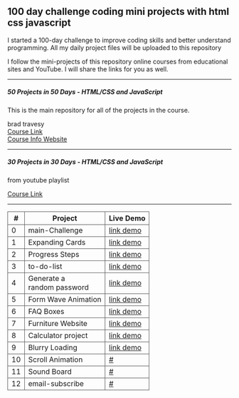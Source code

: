  <h2>100 day challenge coding mini projects with html css javascript</h2>
    <p>
      I started a 100-day challenge to improve coding skills and better
      understand programming. All my daily project files will be uploaded to
      this repository
    </p>
    <p>
      I follow the mini-projects of this repository online courses from
      educational sites and YouTube. I will share the links for you as well.
    </p>
    <hr />
    <h5>50 Projects in 50 Days - HTML/CSS and JavaScript</h5>
    <p>This is the main repository for all of the projects in the course.</p>
    <span>brad travesy</span><br />
    <a
      href="https://www.udemy.com/course/50-projects-50-days/?couponCode=GENAISALE24" target="_blank"
      >Course Link</a
    >
    <br />
    <a href="https://50projects50days.com/">Course Info Website</a>
    <hr />
    <h5>30 Projects in 30 Days - HTML/CSS and JavaScript</h5>
    <p>from youtube playlist</p>
    <a
      href="https://www.youtube.com/playlist?list=PLjwm_8O3suyOgDS_Z8AWbbq3zpCmR-WE9" target="_blank"
      >Course Link</a
    >
    <hr />
    <table>
      <tr>
        <th style="border: 1px solid #555">#</th>
        <th style="border: 1px solid #555">Project</th>
        <th style="border: 1px solid #555">Live Demo</th>
      </tr>
      <tr>
        <td style="border: 1px solid #555">0</td>
        <td style="border: 1px solid #555">main-Challenge</td>
        <td style="border: 1px solid #555">
          <a href="https://my-100-day-chalenge.vercel.app/" target="_blank">link demo</a>
        </td>
      </tr>
      <tr>
        <td style="border: 1px solid #555">1</td>
        <td style="border: 1px solid #555">Expanding Cards</td>
        <td style="border: 1px solid #555">
          <a href="https://imsrdev-expanding-cards.vercel.app/" target="_blank">link demo</a>
        </td>
      </tr>
      <tr>
        <td style="border: 1px solid #555">2</td>
        <td style="border: 1px solid #555">Progress Steps</td>
        <td style="border: 1px solid #555">
          <a href="https://imsrdev-progress-steps.vercel.app/" target="_blank">link demo</a>
        </td>
      </tr>
      <tr>
        <td style="border: 1px solid #555">3</td>
        <td style="border: 1px solid #555">to-do-list</td>
        <td style="border: 1px solid #555">
          <a href="https://imsrdev-to-do-list.vercel.app/" target="_blank">link demo</a>
        </td>
      </tr>
      <tr>
        <td style="border: 1px solid #555">4</td>
        <td style="border: 1px solid #555">
          Generate a <br />
          random password
        </td>
        <td style="border: 1px solid #555">
          <a href="https://imsrdev-i-generate-a-random-password.vercel.app/" target="_blank"
            >link demo</a
          >
        </td>
      </tr>
      <tr>
        <td style="border: 1px solid #555">5</td>
        <td style="border: 1px solid #555">Form Wave Animation</td>
        <td style="border: 1px solid #555">
          <a href="https://imsrdev-form-wave-animation.vercel.app/" target="_blank"
            >link demo</a
          >
        </td>
      </tr>
      <tr>
        <td style="border: 1px solid #555">6</td>
        <td style="border: 1px solid #555">FAQ Boxes</td>
        <td style="border: 1px solid #555">
          <a href="https://imsrdev-faq-boxes.vercel.app/" target="_blank">link demo</a>
        </td>
      </tr>
     <tr>
        <td style="border: 1px solid #555">7</td>
        <td style="border: 1px solid #555">Furniture Website</td>
        <td style="border: 1px solid #555">
          <a href="https://imsrdev-furniture-website.vercel.app/" target="_blank">link demo</a>
        </td>
      </tr>
      <tr>
        <td style="border: 1px solid #555">8</td>
        <td style="border: 1px solid #555">Calculator project</td>
        <td style="border: 1px solid #555">
          <a href="https://imsrdev-calculator-project.vercel.app/" target="_blank">link demo</a>
        </td>
      </tr>
       <tr>
        <td style="border: 1px solid #555">9</td>
        <td style="border: 1px solid #555">Blurry Loading</td>
        <td style="border: 1px solid #555">
          <a href="https://imdrdev-blurry-loading.vercel.app/" target="_blank">link demo</a>
        </td>
      </tr>
      <tr>
        <td style="border: 1px solid #555">10</td>
        <td style="border: 1px solid #555">Scroll Animation</td>
        <td style="border: 1px solid #555">
          <a href="#" target="_blank">#</a>
        </td>
      </tr>
     <tr>
        <td style="border: 1px solid #555">11</td>
        <td style="border: 1px solid #555">Sound Board</td>
        <td style="border: 1px solid #555">
          <a href="#" target="_blank">#</a>
        </td>
      </tr>
       <tr>
        <td style="border: 1px solid #555">12</td>
        <td style="border: 1px solid #555">email-subscribe</td>
        <td style="border: 1px solid #555">
          <a href="#" target="_blank">#</a>
        </td>
      </tr>
    </table>
